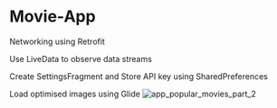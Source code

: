 # Movie-App
Networking using Retrofit

Use LiveData to observe data streams

Create SettingsFragment and Store API key using SharedPreferences

Load optimised images using Glide
![app_popular_movies_part_2](https://user-images.githubusercontent.com/65704942/94847997-f7fe7a80-0440-11eb-93b1-e170267314a0.png)
